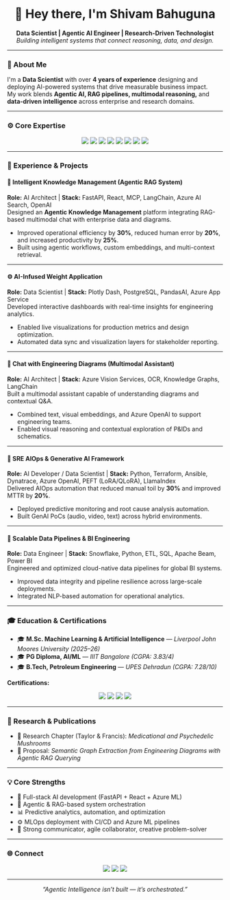 <h1 align="center">👋 Hey there, I'm Shivam Bahuguna</h1>

<p align="center">
  <b>Data Scientist | Agentic AI Engineer | Research-Driven Technologist</b><br>
  <i>Building intelligent systems that connect reasoning, data, and design.</i>
</p>

---

### 🧠 About Me

I'm a <b>Data Scientist</b> with over <b>4 years of experience</b> designing and deploying AI-powered systems that drive measurable business impact.  
My work blends <b>Agentic AI, RAG pipelines, multimodal reasoning,</b> and <b>data-driven intelligence</b> across enterprise and research domains.

---

### ⚙️ Core Expertise

<p align="center">
  <img src="https://img.shields.io/badge/Generative%20AI-412991?logo=openai&logoColor=white&style=for-the-badge" />
  <img src="https://img.shields.io/badge/RAG%20Pipelines-0078D7?style=for-the-badge" />
  <img src="https://img.shields.io/badge/FastAPI-009688?logo=fastapi&logoColor=white&style=for-the-badge" />
  <img src="https://img.shields.io/badge/LangChain-1C3C3C?logo=chainlink&logoColor=white&style=for-the-badge" />
  <img src="https://img.shields.io/badge/Azure%20AI-008AD7?logo=microsoftazure&logoColor=white&style=for-the-badge" />
  <img src="https://img.shields.io/badge/PandasAI-150458?style=for-the-badge" />
  <img src="https://img.shields.io/badge/React-20232A?logo=react&logoColor=61DAFB&style=for-the-badge" />
  <img src="https://img.shields.io/badge/PostgreSQL-4169E1?logo=postgresql&logoColor=white&style=for-the-badge" />
</p>

---

### 🧩 Experience & Projects

#### 🧠 Intelligent Knowledge Management (Agentic RAG System)
**Role:** AI Architect | **Stack:** FastAPI, React, MCP, LangChain, Azure AI Search, OpenAI  
Designed an <b>Agentic Knowledge Management</b> platform integrating RAG-based multimodal chat with enterprise data and diagrams.  
- Improved operational efficiency by **30%**, reduced human error by **20%**, and increased productivity by **25%**.  
- Built using agentic workflows, custom embeddings, and multi-context retrieval.  

---

#### ⚙️ AI-Infused Weight Application
**Role:** Data Scientist | **Stack:** Plotly Dash, PostgreSQL, PandasAI, Azure App Service  
Developed interactive dashboards with real-time insights for engineering analytics.  
- Enabled live visualizations for production metrics and design optimization.  
- Automated data sync and visualization layers for stakeholder reporting.  

---

#### 🧩 Chat with Engineering Diagrams (Multimodal Assistant)
**Role:** AI Architect | **Stack:** Azure Vision Services, OCR, Knowledge Graphs, LangChain  
Built a multimodal assistant capable of understanding diagrams and contextual Q&A.  
- Combined text, visual embeddings, and Azure OpenAI to support engineering teams.  
- Enabled visual reasoning and contextual exploration of P&IDs and schematics.  

---

#### 🚀 SRE AIOps & Generative AI Framework
**Role:** AI Developer / Data Scientist | **Stack:** Python, Terraform, Ansible, Dynatrace, Azure OpenAI, PEFT (LoRA/QLoRA), LlamaIndex  
Delivered AIOps automation that reduced manual toil by **30%** and improved MTTR by **20%**.  
- Deployed predictive monitoring and root cause analysis automation.  
- Built GenAI PoCs (audio, video, text) across hybrid environments.  

---

#### 🧩 Scalable Data Pipelines & BI Engineering
**Role:** Data Engineer | **Stack:** Snowflake, Python, ETL, SQL, Apache Beam, Power BI  
Engineered and optimized cloud-native data pipelines for global BI systems.  
- Improved data integrity and pipeline resilience across large-scale deployments.  
- Integrated NLP-based automation for operational analytics.  

---

### 🎓 Education & Certifications

- 🎓 **M.Sc. Machine Learning & Artificial Intelligence** — *Liverpool John Moores University (2025–26)*  
- 🎓 **PG Diploma, AI/ML** — *IIIT Bangalore (CGPA: 3.83/4)*  
- 🎓 **B.Tech, Petroleum Engineering** — *UPES Dehradun (CGPA: 7.28/10)*  

**Certifications:**
<p align="center">
  <img src="https://img.shields.io/badge/AWS%20Certified%20Machine%20Learning%20Specialty-FF9900?logo=amazonaws&logoColor=white&style=for-the-badge" />
  <img src="https://img.shields.io/badge/AWS%20Cloud%20Practitioner-232F3E?logo=amazonaws&logoColor=white&style=for-the-badge" />
  <img src="https://img.shields.io/badge/Google%20Cloud%20ACE-4285F4?logo=googlecloud&logoColor=white&style=for-the-badge" />
  <img src="https://img.shields.io/badge/Six%20Sigma%20White%20%26%20Yellow%20Belt-45B8AC?style=for-the-badge" />
</p>

---

### 🧩 Research & Publications

- 🧠 Research Chapter (Taylor & Francis): *Medicational and Psychedelic Mushrooms*  
- 🧩 Proposal: *Semantic Graph Extraction from Engineering Diagrams with Agentic RAG Querying*  

---

### 💡 Core Strengths

- 🤖 Full-stack AI development (FastAPI + React + Azure ML)  
- 🧩 Agentic & RAG-based system orchestration  
- 📊 Predictive analytics, automation, and optimization  
- ⚙️ MLOps deployment with CI/CD and Azure ML pipelines  
- 💬 Strong communicator, agile collaborator, creative problem-solver  

---

### 🌐 Connect

<p align="center">
  <a href="https://github.com/shivambahuguna"><img src="https://img.shields.io/badge/GitHub-181717?logo=github&logoColor=white&style=for-the-badge" /></a>
  <a href="https://www.linkedin.com/in/shivambahuguna/"><img src="https://img.shields.io/badge/LinkedIn-0077B5?logo=linkedin&logoColor=white&style=for-the-badge" /></a>
  <a href="mailto:shivambahuguna88@gmail.com"><img src="https://img.shields.io/badge/Email-D14836?logo=gmail&logoColor=white&style=for-the-badge" /></a>
</p>

---

<p align="center">
  <i>“Agentic Intelligence isn’t built — it’s orchestrated.”</i>
</p>

